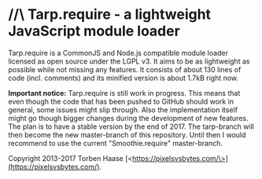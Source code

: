 //\ Tarp.require - a lightweight JavaScript module loader
=========================================================

Tarp.require is a CommonJS and Node.js compatible module loader licensed as open source under the LGPL v3. It aims to be
as lightweight as possible while not missing any features. It consists of about 130 lines of code (incl. comments) and
its minified version is about 1.7kB right now.

**Important notice:** Tarp.require is still work in progress. This means that even though the code that has been pushed
to GitHub should work in general, some issues might slip through. Also the implementation itself might go though bigger
changes during the development of new features. The plan is to have a stable version by the end of 2017. The tarp-branch
will then become the new master-branch of this repository. Until then I would recommend to use the current
"Smoothie.require" master-branch.

Copyright 2013-2017 Torben Haase [\<https://pixelsvsbytes.com/\>](https://pixelsvsbytes.com/).
